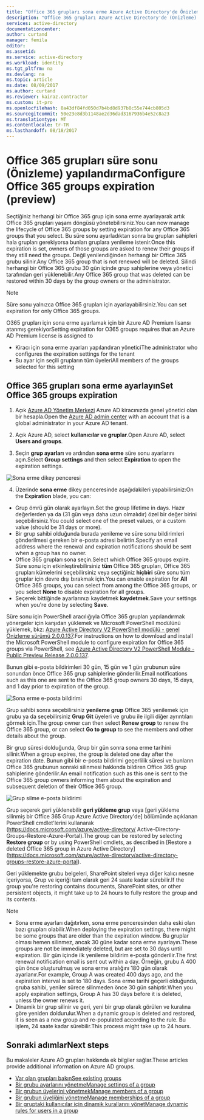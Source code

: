```yaml
---
title: "Office 365 grupları sona erme Azure Active Directory'de Önizleme | Microsoft Docs"
description: "Office 365 grupları Azure Active Directory'de (Önizleme) için sona erme kurma"
services: active-directory
documentationcenter: 
author: curtand
manager: femila
editor: 
ms.assetid: 
ms.service: active-directory
ms.workload: identity
ms.tgt_pltfrm: na
ms.devlang: na
ms.topic: article
ms.date: 08/09/2017
ms.author: curtand
ms.reviewer: kairaz.contractor
ms.custom: it-pro
ms.openlocfilehash: 8a43df84fd050d7b4bd8d937b8c55e744cb805d3
ms.sourcegitcommit: 50e23e8d3b1148ae2d36dad3167936b4e52c8a23
ms.translationtype: MT
ms.contentlocale: tr-TR
ms.lasthandoff: 08/18/2017
---
```

# <a name="configure-office-365-groups-expiration-preview"></a><span data-ttu-id="212fc-103">Office 365 grupları süre sonu (Önizleme) yapılandırma</span><span class="sxs-lookup"><span data-stu-id="212fc-103">Configure Office 365 groups expiration (preview)</span></span>

<span data-ttu-id="212fc-104">Seçtiğiniz herhangi bir Office 365 grup için sona erme ayarlayarak artık Office 365 grupları yaşam döngüsü yönetebilirsiniz.</span><span class="sxs-lookup"><span data-stu-id="212fc-104">You can now manage the lifecycle of Office 365 groups by setting expiration for any Office 365 groups that you select.</span></span> <span data-ttu-id="212fc-105">Bu süre sonu ayarladıktan sonra bu grupları sahipleri hala grupları gerekiyorsa bunları gruplara yenileme istenir.</span><span class="sxs-lookup"><span data-stu-id="212fc-105">Once this expiration is set, owners of those groups are asked to renew their groups if they still need the groups.</span></span> <span data-ttu-id="212fc-106">Değil yenilendiğinden herhangi bir Office 365 grubu silinir.</span><span class="sxs-lookup"><span data-stu-id="212fc-106">Any Office 365 group that is not renewed will be deleted.</span></span> <span data-ttu-id="212fc-107">Silindi herhangi bir Office 365 grubu 30 gün içinde grup sahiplerine veya yönetici tarafından geri yüklenebilir.</span><span class="sxs-lookup"><span data-stu-id="212fc-107">Any Office 365 group that was deleted can be restored within 30 days by the group owners or the administrator.</span></span>  


> [!NOTE]
> <span data-ttu-id="212fc-108">Süre sonu yalnızca Office 365 grupları için ayarlayabilirsiniz.</span><span class="sxs-lookup"><span data-stu-id="212fc-108">You can set expiration for only Office 365 groups.</span></span>
>
> <span data-ttu-id="212fc-109">O365 grupları için sona erme ayarlamak için bir Azure AD Premium lisansı atanmış gerekiyor</span><span class="sxs-lookup"><span data-stu-id="212fc-109">Setting expiration for O365 groups requires that an Azure AD Premium license is assigned to</span></span>
>   - <span data-ttu-id="212fc-110">Kiracı için sona erme ayarları yapılandıran yönetici</span><span class="sxs-lookup"><span data-stu-id="212fc-110">The administrator who configures the expiration settings for the tenant</span></span>
>   - <span data-ttu-id="212fc-111">Bu ayar için seçili grupların tüm üyeleri</span><span class="sxs-lookup"><span data-stu-id="212fc-111">All members of the groups selected for this setting</span></span>

## <a name="set-office-365-groups-expiration"></a><span data-ttu-id="212fc-112">Office 365 grupları sona erme ayarlayın</span><span class="sxs-lookup"><span data-stu-id="212fc-112">Set Office 365 groups expiration</span></span>

1. <span data-ttu-id="212fc-113">Açık [Azure AD Yönetim Merkezi](https://aad.portal.azure.com) Azure AD kiracınızda genel yönetici olan bir hesapla.</span><span class="sxs-lookup"><span data-stu-id="212fc-113">Open the [Azure AD admin center](https://aad.portal.azure.com) with an account that is a global administrator in your Azure AD tenant.</span></span>

2. <span data-ttu-id="212fc-114">Açık Azure AD, select **kullanıcılar ve gruplar**.</span><span class="sxs-lookup"><span data-stu-id="212fc-114">Open Azure AD, select **Users and groups**.</span></span>

3. <span data-ttu-id="212fc-115">Seçin **grup ayarları** ve ardından **sona erme** süre sonu ayarlarını açın.</span><span class="sxs-lookup"><span data-stu-id="212fc-115">Select **Group settings** and then select **Expiration** to open the expiration settings.</span></span>
  
  ![Sona erme dikey penceresi](./media/active-directory-groups-lifecycle-azure-portal/expiration-settings.png)

4. <span data-ttu-id="212fc-117">Üzerinde **sona erme** dikey penceresinde aşağıdakileri yapabilirsiniz:</span><span class="sxs-lookup"><span data-stu-id="212fc-117">On the **Expiration** blade, you can:</span></span>

  * <span data-ttu-id="212fc-118">Grup ömrü gün olarak ayarlayın.</span><span class="sxs-lookup"><span data-stu-id="212fc-118">Set the group lifetime in days.</span></span> <span data-ttu-id="212fc-119">Hazır değerlerden ya da (31 gün veya daha uzun olmalıdır) özel bir değer birini seçebilirsiniz.</span><span class="sxs-lookup"><span data-stu-id="212fc-119">You could select one of the preset values, or a custom value (should be 31 days or more).</span></span> 
  * <span data-ttu-id="212fc-120">Bir grup sahibi olduğunda burada yenileme ve süre sonu bildirimleri gönderilmesi gereken bir e-posta adresi belirtin.</span><span class="sxs-lookup"><span data-stu-id="212fc-120">Specify an email address where the renewal and expiration notifications should be sent when a group has no owner.</span></span> 
  * <span data-ttu-id="212fc-121">Office 365 grupları sona seçin.</span><span class="sxs-lookup"><span data-stu-id="212fc-121">Select which Office 365 groups expire.</span></span> <span data-ttu-id="212fc-122">Süre sonu için etkinleştirebilirsiniz **tüm** Office 365 grupları, Office 365 grupları kümelerini seçebilirsiniz veya seçtiğiniz **hiçbiri** süre sonu tüm gruplar için devre dışı bırakmak için.</span><span class="sxs-lookup"><span data-stu-id="212fc-122">You can enable expiration for **All** Office 365 groups, you can select from among the Office 365 groups, or you select **None** to disable expiration for all groups.</span></span>
  * <span data-ttu-id="212fc-123">Seçerek bittiğinde ayarlarınızı kaydetmek **kaydetmek**.</span><span class="sxs-lookup"><span data-stu-id="212fc-123">Save your settings when you're done by selecting **Save**.</span></span>

<span data-ttu-id="212fc-124">Süre sonu için PowerShell aracılığıyla Office 365 grupları yapılandırmak yönergeler için karşıdan yüklemek ve Microsoft PowerShell modülünü yüklemek, bkz: [Azure Active Directory V2 PowerShell modülü - genel Önizleme sürümü 2.0.0.137](https://www.powershellgallery.com/packages/AzureADPreview/2.0.0.137).</span><span class="sxs-lookup"><span data-stu-id="212fc-124">For instructions on how to download and install the Microsoft PowerShell module to configure expiration for Office 365 groups via PowerShell, see [Azure Active Directory V2 PowerShell Module - Public Preview Release 2.0.0.137](https://www.powershellgallery.com/packages/AzureADPreview/2.0.0.137).</span></span>

<span data-ttu-id="212fc-125">Bunun gibi e-posta bildirimleri 30 gün, 15 gün ve 1 gün grubunun süre sonundan önce Office 365 grup sahiplerine gönderilir.</span><span class="sxs-lookup"><span data-stu-id="212fc-125">Email notifications such as this one are sent to the Office 365 group owners 30 days, 15 days, and 1 day prior to expiration of the group.</span></span>

![Sona erme e-posta bildirimi](./media/active-directory-groups-lifecycle-azure-portal/expiration-notification.png)

<span data-ttu-id="212fc-127">Grup sahibi sonra seçebilirsiniz **yenileme grup** Office 365 yenilemek için grubu ya da seçebilirsiniz **Grup Git** üyeleri ve grubu ile ilgili diğer ayrıntıları görmek için.</span><span class="sxs-lookup"><span data-stu-id="212fc-127">The group owner can then select **Renew group** to renew the Office 365 group, or can select **Go to group** to see the members and other details about the group.</span></span>

<span data-ttu-id="212fc-128">Bir grup süresi dolduğunda, Grup bir gün sonra sona erme tarihini silinir.</span><span class="sxs-lookup"><span data-stu-id="212fc-128">When a group expires, the group is deleted one day after the expiration date.</span></span> <span data-ttu-id="212fc-129">Bunun gibi bir e-posta bildirimi geçerlilik süresi ve bunların Office 365 grubunun sonraki silinmesi hakkında bildiren Office 365 grup sahiplerine gönderilir.</span><span class="sxs-lookup"><span data-stu-id="212fc-129">An email notification such as this one is sent to the Office 365 group owners informing them about the expiration and subsequent deletion of their Office 365 group.</span></span>

![Grup silme e-posta bildirimi](./media/active-directory-groups-lifecycle-azure-portal/deletion-notification.png)

<span data-ttu-id="212fc-131">Grup seçerek geri yüklenebilir **geri yükleme grup** veya [geri yükleme silinmiş bir Office 365 Grup Azure Active Directory'de] bölümünde açıklanan PowerShell cmdlet'lerini kullanarak (https://docs.microsoft.com/azure/active-directory/ Active-Directory-Groups-Restore-Azure-Portal).</span><span class="sxs-lookup"><span data-stu-id="212fc-131">The group can be restored by selecting **Restore group** or by using PowerShell cmdlets, as described in [Restore a deleted Office 365 group in Azure Active Directory] (https://docs.microsoft.com/azure/active-directory/active-directory-groups-restore-azure-portal).</span></span>
    
<span data-ttu-id="212fc-132">Geri yüklemekte grubu belgeleri, SharePoint siteleri veya diğer kalıcı nesne içeriyorsa, Grup ve içeriği tam olarak geri 24 saate kadar sürebilir.</span><span class="sxs-lookup"><span data-stu-id="212fc-132">If the group you're restoring contains documents, SharePoint sites, or other persistent objects, it might take up to 24 hours to fully restore the group and its contents.</span></span>

> [!NOTE]
> * <span data-ttu-id="212fc-133">Sona erme ayarları dağıtırken, sona erme penceresinden daha eski olan bazı grupları olabilir.</span><span class="sxs-lookup"><span data-stu-id="212fc-133">When deploying the expiration settings, there might be some groups that are older than the expiration window.</span></span> <span data-ttu-id="212fc-134">Bu gruplar olması hemen silinmez, ancak 30 güne kadar sona erme ayarlayın.</span><span class="sxs-lookup"><span data-stu-id="212fc-134">These groups are not be immediately deleted, but are set to 30 days until expiration.</span></span> <span data-ttu-id="212fc-135">Bir gün içinde ilk yenileme bildirim e-posta gönderilir.</span><span class="sxs-lookup"><span data-stu-id="212fc-135">The first renewal notification email is sent out within a day.</span></span> <span data-ttu-id="212fc-136">Örneğin, grubu A 400 gün önce oluşturulmuş ve sona erme aralığını 180 gün olarak ayarlanır.</span><span class="sxs-lookup"><span data-stu-id="212fc-136">For example, Group A was created 400 days ago, and the expiration interval is set to 180 days.</span></span> <span data-ttu-id="212fc-137">Sona erme tarihi geçerli olduğunda, gruba sahibi, yeniler sürece silinmeden önce 30 gün sahiptir.</span><span class="sxs-lookup"><span data-stu-id="212fc-137">When you apply expiration settings, Group A has 30 days before it is deleted, unless the owner renews it.</span></span>
> * <span data-ttu-id="212fc-138">Dinamik bir grup silinir ve geri, yeni bir grup olarak görülen ve kuralına göre yeniden doldurulur.</span><span class="sxs-lookup"><span data-stu-id="212fc-138">When a dynamic group is deleted and restored, it is seen as a new group and re-populated according to the rule.</span></span> <span data-ttu-id="212fc-139">Bu işlem, 24 saate kadar sürebilir.</span><span class="sxs-lookup"><span data-stu-id="212fc-139">This process might take up to 24 hours.</span></span>

## <a name="next-steps"></a><span data-ttu-id="212fc-140">Sonraki adımlar</span><span class="sxs-lookup"><span data-stu-id="212fc-140">Next steps</span></span>
<span data-ttu-id="212fc-141">Bu makaleler Azure AD grupları hakkında ek bilgiler sağlar.</span><span class="sxs-lookup"><span data-stu-id="212fc-141">These articles provide additional information on Azure AD groups.</span></span>

* [<span data-ttu-id="212fc-142">Var olan grupları bakın</span><span class="sxs-lookup"><span data-stu-id="212fc-142">See existing groups</span></span>](active-directory-groups-view-azure-portal.md)
* [<span data-ttu-id="212fc-143">Bir grubu ayarlarını yönetme</span><span class="sxs-lookup"><span data-stu-id="212fc-143">Manage settings of a group</span></span>](active-directory-groups-settings-azure-portal.md)
* [<span data-ttu-id="212fc-144">Bir grubun üyelerini yönetmek</span><span class="sxs-lookup"><span data-stu-id="212fc-144">Manage members of a group</span></span>](active-directory-groups-members-azure-portal.md)
* [<span data-ttu-id="212fc-145">Bir grubun üyeliğini yönetme</span><span class="sxs-lookup"><span data-stu-id="212fc-145">Manage memberships of a group</span></span>](active-directory-groups-membership-azure-portal.md)
* [<span data-ttu-id="212fc-146">Bir gruptaki kullanıcılar için dinamik kurallarını yönet</span><span class="sxs-lookup"><span data-stu-id="212fc-146">Manage dynamic rules for users in a group</span></span>](active-directory-groups-dynamic-membership-azure-portal.md)
